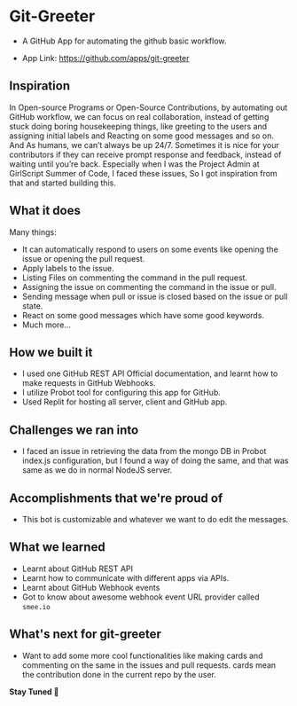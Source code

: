 # Git-Greeter

- A GitHub App for automating the github basic workflow.

- App Link: https://github.com/apps/git-greeter

## Inspiration
In Open-source Programs or Open-Source Contributions, by automating out GitHub workflow, we can focus on real collaboration, instead of getting stuck doing boring housekeeping things, like greeting to the users and assigning initial labels and Reacting on some good messages and so on. And As humans, we can’t always be up 24/7. Sometimes it is nice for your contributors if they can receive prompt response and feedback, instead of waiting until you’re back.
Especially when I was the Project Admin at GirlScript Summer of Code, I faced these issues, So I got inspiration from that and started building this.

## What it does
Many things: 
- It can automatically respond to users on some events like opening the issue or opening the pull request.
- Apply labels to the issue.
- Listing Files on commenting the command in the pull request.
- Assigning the issue on commenting the command in the issue or pull.
- Sending message when pull or issue is closed based on the issue or pull state.
- React on some good messages which have some good keywords.
- Much more...

## How we built it
- I used one GitHub REST API Official documentation, and learnt how to make requests in GitHub Webhooks.
- I utilize Probot tool for configuring this app for GitHub.
- Used Replit for hosting all server, client and GitHub app.

## Challenges we ran into
- I faced an issue in retrieving the data from the mongo DB in Probot index.js configuration, but I found a way of doing the same, and that was same as we do in normal NodeJS server.

## Accomplishments that we're proud of
- This bot is customizable and whatever we want to do edit the messages.

## What we learned
- Learnt about GitHub REST API
- Learnt how to communicate with different apps via APIs.
- Learnt about GitHub Webhook events
- Got to know about awesome webhook event URL provider called `smee.io`

## What's next for git-greeter
- Want to add some more cool functionalities like making cards and commenting on the same in the issues and pull requests. cards mean the contribution done in the current repo by the user.

<b>Stay Tuned 🎉</b>
